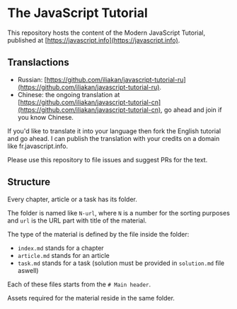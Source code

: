 
# The JavaScript Tutorial

This repository hosts the content of the Modern JavaScript Tutorial, published at [https://javascript.info](https://javascript.info).

## Translactions

- Russian: [https://github.com/iliakan/javascript-tutorial-ru](https://github.com/iliakan/javascript-tutorial-ru).
- Chinese: the ongoing translation at [https://github.com/iliakan/javascript-tutorial-cn](https://github.com/iliakan/javascript-tutorial-cn), go ahead and join if you know Chinese.

If you'd like to translate it into your language then fork the English tutorial and go ahead. I can publish the translation with your credits on a domain like fr.javascript.info.

Please use this repository to file issues and suggest PRs for the text.

## Structure

Every chapter, article or a task has its folder.

The folder is named like `N-url`, where `N` is a number for the sorting purposes and `url` is the URL part with title of the material.

The type of the material is defined by the file inside the folder:

  - `index.md` stands for a chapter
  - `article.md` stands for an article
  - `task.md` stands for a task (solution must be provided in `solution.md` file aswell)

Each of these files starts from the `# Main header`.

Assets required for the material reside in the same folder.
